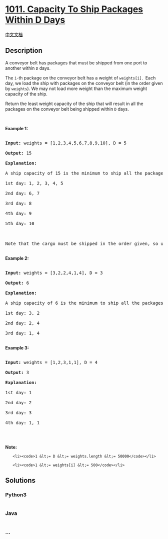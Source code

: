 # [1011. Capacity To Ship Packages Within D Days](https://leetcode.com/problems/capacity-to-ship-packages-within-d-days)

[中文文档](/solution/1000-1099/1011.Capacity%20To%20Ship%20Packages%20Within%20D%20Days/README.md)

## Description
<p>A conveyor belt has packages that must be shipped from one port to another within <code>D</code> days.</p>



<p>The <code>i</code>-th package on the conveyor belt has a weight of <code>weights[i]</code>.&nbsp; Each day, we load the ship with packages on the conveyor belt (in the order given by <code>weights</code>). We may not load more weight than the maximum weight capacity of the ship.</p>



<p>Return the least weight capacity of the ship that will result in all the packages on the conveyor belt being shipped within <code>D</code> days.</p>



<p>&nbsp;</p>



<p><strong>Example 1:</strong></p>



<pre>

<strong>Input: </strong>weights = <span id="example-input-1-1">[1,2,3,4,5,6,7,8,9,10]</span>, D = <span id="example-input-1-2">5</span>

<strong>Output: </strong><span id="example-output-1">15</span>

<strong>Explanation: </strong>

A ship capacity of 15 is the minimum to ship all the packages in 5 days like this:

1st day: 1, 2, 3, 4, 5

2nd day: 6, 7

3rd day: 8

4th day: 9

5th day: 10



Note that the cargo must be shipped in the order given, so using a ship of capacity 14 and splitting the packages into parts like (2, 3, 4, 5), (1, 6, 7), (8), (9), (10) is not allowed. 

</pre>



<p><strong>Example 2:</strong></p>



<pre>

<strong>Input: </strong>weights = <span id="example-input-2-1">[3,2,2,4,1,4]</span>, D = <span id="example-input-2-2">3</span>

<strong>Output: </strong><span id="example-output-2">6</span>

<strong>Explanation: </strong>

A ship capacity of 6 is the minimum to ship all the packages in 3 days like this:

1st day: 3, 2

2nd day: 2, 4

3rd day: 1, 4

</pre>



<p><strong>Example 3:</strong></p>



<pre>

<strong>Input: </strong>weights = <span id="example-input-3-1">[1,2,3,1,1]</span>, D = 4

<strong>Output: </strong><span id="example-output-3">3</span>

<strong>Explanation: </strong>

1st day: 1

2nd day: 2

3rd day: 3

4th day: 1, 1

</pre>



<p>&nbsp;</p>



<p><strong>Note:</strong></p>



<ol>

	<li><code>1 &lt;= D &lt;= weights.length &lt;= 50000</code></li>

	<li><code>1 &lt;= weights[i] &lt;= 500</code></li>

</ol>


## Solutions


<!-- tabs:start -->

### **Python3**

```python

```

### **Java**

```java

```

### **...**
```

```

<!-- tabs:end -->
<!-- tabs:end -->